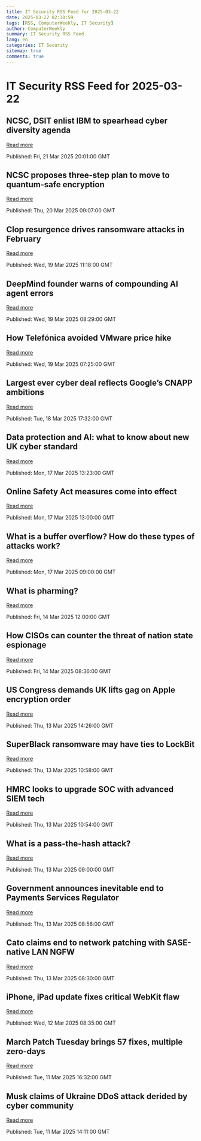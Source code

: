 ```yaml
---
title: IT Security RSS Feed for 2025-03-22
date: 2025-03-22 02:30:59
tags: [RSS, ComputerWeekly, IT Security]
author: ComputerWeekly
summary: IT Security RSS Feed
lang: en
categories: IT Security
sitemap: true
comments: true
---
```


# IT Security RSS Feed for 2025-03-22

## NCSC, DSIT enlist IBM to spearhead cyber diversity agenda
[Read more](https://www.computerweekly.com/news/366621232/NCSC-DSIT-enlist-IBM-to-spearhead-cyber-diversity-agenda)

Published: Fri, 21 Mar 2025 20:01:00 GMT

## NCSC proposes three-step plan to move to quantum-safe encryption
[Read more](https://www.computerweekly.com/news/366621031/NCSC-proposes-three-step-plan-to-move-to-quantum-safe-encryption)

Published: Thu, 20 Mar 2025 09:07:00 GMT

## Clop resurgence drives ransomware attacks in February
[Read more](https://www.computerweekly.com/news/366621086/Clop-resurgence-drives-ransomware-attacks-in-February)

Published: Wed, 19 Mar 2025 11:18:00 GMT

## DeepMind founder warns of compounding AI agent errors
[Read more](https://www.computerweekly.com/news/366620886/Deepmind-founder-warns-of-compounding-AI-agent-errors)

Published: Wed, 19 Mar 2025 08:29:00 GMT

## How Telefónica avoided VMware price hike
[Read more](https://www.computerweekly.com/news/366620408/How-Telefonica-avoided-VMware-price-hike)

Published: Wed, 19 Mar 2025 07:25:00 GMT

## Largest ever cyber deal reflects Google’s CNAPP ambitions
[Read more](https://www.computerweekly.com/news/366621040/Largest-ever-cyber-deal-reflects-Googles-CNAPP-ambitions)

Published: Tue, 18 Mar 2025 17:32:00 GMT

## Data protection and AI: what to know about new UK cyber standard
[Read more](https://www.computerweekly.com/opinion/Data-protection-and-AI-what-to-know-about-new-UK-cyber-standard)

Published: Mon, 17 Mar 2025 13:23:00 GMT

## Online Safety Act measures come into effect
[Read more](https://www.computerweekly.com/news/366620919/Online-Safety-Act-measures-come-into-effect)

Published: Mon, 17 Mar 2025 13:00:00 GMT

## What is a buffer overflow? How do these types of attacks work?
[Read more](https://www.techtarget.com/searchsecurity/definition/buffer-overflow)

Published: Mon, 17 Mar 2025 09:00:00 GMT

## What is pharming?
[Read more](https://www.techtarget.com/searchsecurity/definition/pharming)

Published: Fri, 14 Mar 2025 12:00:00 GMT

## How CISOs can counter the threat of nation state espionage
[Read more](https://www.computerweekly.com/opinion/How-CISOs-can-counter-the-threat-of-nation-state-espionage)

Published: Fri, 14 Mar 2025 08:36:00 GMT

## US Congress demands UK lifts gag on Apple encryption order
[Read more](https://www.computerweekly.com/news/366620601/US-Congress-demands-UK-lifts-gag-on-Apple-encryption-order)

Published: Thu, 13 Mar 2025 14:26:00 GMT

## SuperBlack ransomware may have ties to LockBit
[Read more](https://www.computerweekly.com/news/366620584/SuperBlack-ransomware-may-have-ties-to-LockBit)

Published: Thu, 13 Mar 2025 10:58:00 GMT

## HMRC looks to upgrade SOC with advanced SIEM tech
[Read more](https://www.computerweekly.com/news/366620679/HMRC-looks-to-upgrade-SOC-with-advanced-SIEM-tech)

Published: Thu, 13 Mar 2025 10:54:00 GMT

## What is a pass-the-hash attack?
[Read more](https://www.techtarget.com/searchsecurity/definition/pass-the-hash-attack)

Published: Thu, 13 Mar 2025 09:00:00 GMT

## Government announces inevitable end to Payments Services Regulator
[Read more](https://www.computerweekly.com/news/366620697/Government-announces-inevitable-end-to-Payments-Services-Regulator)

Published: Thu, 13 Mar 2025 08:58:00 GMT

## Cato claims end to network patching with SASE-native LAN NGFW
[Read more](https://www.computerweekly.com/news/366620583/Cato-claims-end-to-network-patching-with-SASE-native-LAN-NGFW)

Published: Thu, 13 Mar 2025 08:30:00 GMT

## iPhone, iPad update fixes critical WebKit flaw
[Read more](https://www.computerweekly.com/news/366620470/iPhone-iPad-update-fixes-critical-WebKit-flaw)

Published: Wed, 12 Mar 2025 08:35:00 GMT

## March Patch Tuesday brings 57 fixes, multiple zero-days
[Read more](https://www.computerweekly.com/news/366620545/March-Patch-Tuesday-brings-57-fixes-multiple-zero-days)

Published: Tue, 11 Mar 2025 16:32:00 GMT

## Musk claims of Ukraine DDoS attack derided by cyber community
[Read more](https://www.computerweekly.com/news/366620595/Musk-claims-of-Ukraine-DDoS-attack-derided-by-cyber-community)

Published: Tue, 11 Mar 2025 14:11:00 GMT

